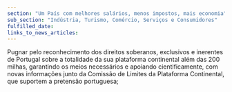```yaml
---
section: "Um País com melhores salários, menos impostos, mais economia"
sub_section: "Indústria, Turismo, Comércio, Serviços e Consumidores"
fulfilled_date:
links_to_news_articles:
---
```


Pugnar pelo reconhecimento dos direitos soberanos, exclusivos e inerentes de Portugal sobre a totalidade da sua plataforma continental além das 200 milhas, garantindo os meios necessários e apoiando cientificamente, com novas informações junto da Comissão de Limites da Plataforma Continental, que suportem a pretensão portuguesa;